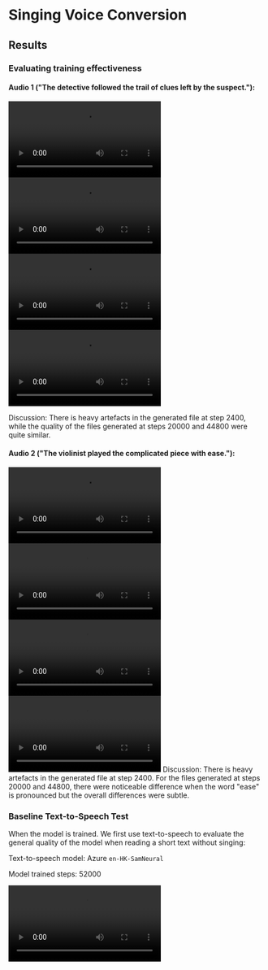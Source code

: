 # Singing Voice Conversion

<!--Writerside adds this topic when you create a new documentation project.
You can use it as a sandbox to play with Writerside features, and remove it from the TOC when you don't need it anymore.
If you want to re-add it for your experiments, click + to create a new topic, choose Topic from Template, and select the 
"Starter" template.-->

## Results

### Evaluating training effectiveness

#### Audio 1 ("The detective followed the trail of clues left by the suspect."):
<tabs>
    <tab title="Original">
        <video src="orig_audio_0.mp4"/>
    </tab>
    <tab title="Step: 2400">
        <video src="gen_audio_0_2400.mp4"/>
    </tab>
    <tab title="Step: 20000"><video src="gen_audio_0_20000.mp4"/></tab>
    <tab title="Step: 44800"><video src="gen_audio_0_44800.mp4"/></tab>
</tabs>

Discussion: There is heavy artefacts in the generated file at step 2400, while the quality of the files generated at steps 20000 and 44800 were quite similar.


#### Audio 2 ("The violinist played the complicated piece with ease."):
<tabs>
    <tab title="Original">
        <video src="orig_audio_1.mp4"/>
    </tab>
    <tab title="Step: 2400">
        <video src="gen_audio_1_2400.mp4"/>
    </tab>
    <tab title="Step: 20000"><video src="gen_audio_1_20000.mp4"/></tab>
    <tab title="Step: 44800"><video src="gen_audio_1_44800.mp4"/></tab>
</tabs>
Discussion: There is heavy artefacts in the generated file at step 2400. For the files generated at steps 20000 and 44800, there were noticeable difference when the word "ease" is pronounced but the overall differences were subtle.

### Baseline Text-to-Speech Test
When the model is trained. We first use text-to-speech to evaluate the general quality of the model when reading a short text without singing:

Text-to-speech model: Azure `en-HK-SamNeural`

Model trained steps: 52000

<video src="result_tts_KL_auto_sovdiff.mp4"/>

Transcript:
```AI models, particularly those based on deep learning, can analyze large amounts of musical data and learn to generate new compositions in a variety of styles. These systems can create entirely new pieces of music, or they can be used to suggest ideas to human composers, such as melodies, chord progressions, or rhythms.```

### Inference Results

#### Audio 1:
<tabs>
    <tab title="Original">
        <video src="orig_aud2.mp4"/>
    </tab>
    <tab title="Inferred">
        <video src="gen_aud2.mp4"/>
    </tab>
</tabs>

#### Lyrics (Audio 1) {collapsible="true"}
of my life

She's got glitter for skin

My radiant beam in the night

I don't need no light to see you

Shine

It's your golden hour (oh)

You slow down time

In your golden hour (oh)

#### Discussion (Audio 1)
This is a pair of verse and chorus from the song JVKE – golden hour. The original vocals were high-pitched. To attain good results, it is required to set the output to -12 semitones (-1 octave). The end results were generally good. However, there were some artefacts that made the generated audio sound artificial and unnatural. There were also some problems with the pronunciation as some words were perceived as others. For example, “in your” in the original audio was perceived as “being your” in the output.

#### Audio 2:
<tabs>
    <tab title="Original">
        <video src="orig_aud1.mp4"/>
    </tab>
    <tab title="Inferred">
        <video src="gen_aud1.mp4"/>
    </tab>
</tabs>

#### Lyrics (Audio 2) {collapsible="true"}
It was just two lovers

Sittin' in the car, listening to Blonde

Fallin' for each other

Pink and orange skies, feelin' super childish

No Donald Glover

Missed call from my mother

Like, "Where you at tonight?" Got no alibi

I was all alone with the love

#### Discussion (Audio 2)
This is the rap verse of JVKE – golden hour. Since the pitch of the original audio was comparable to the pitch of audio from the training dataset, the results were generally good with the occasional artefacts.

#### Audio 3:
<tabs>
    <tab title="Original">
        <video src="orig_aud3.mp4"/>
    </tab>
    <tab title="Inferred">
        <video src="gen_aud3.mp4"/>
    </tab>
</tabs>

#### Lyrics (Audio 3) {collapsible="true"}
She'd take the world off my shoulders

If it was ever hard to move

She'd turn the rain to a rainbow

When I was living in the blue

Why then, if she is so perfect

Do I still wish that it was you?

Perfect don't mean that it's working

So what can I do? (Ooh)

When you're out of sight

In my mind

'Cause sometimes I look in her eyes

And that's where I find a glimpse of us

And I try to fall for her touch

But I'm thinking of the way it was

Said I'm fine and said I moved on

I'm only here passing time in her arms

Hoping I'll find

A glimpse of us

Tell me he savors your glory

Does he laugh the way I did?

Is this a part of your story?

One that I had never lived

Maybe one day you'll feel lonely

And in his eyes, you'll get a glimpse

Maybe you'll start slipping slowly

And find me again

When you're out of sight

In my mind

'Cause sometimes I look in her eyes

And that's where I find a glimpse of us

And I try to fall for her touch

But I'm thinking of the way it was

Said I'm fine and said I moved on

I'm only here passing time in her arms

Hoping I'll find

A glimpse of us

Ooh, ooh-ooh

Ooh, ooh-ooh

Ooh, ooh, ooh

'Cause sometimes I look in her eyes

And that's where I find a glimpse of us

And I try to fall for her touch

But I'm thinking of the way it was

Said I'm fine and said I moved on

I'm only here passing time in her arms

Hoping I'll find

A glimpse of us

#### Discussion (Audio 3)
This is the song Joji – Glimpse of Us. The original audio has heavy reverb, and the verse contains a high degree of backing vocal. The pitch of the original singer was also generally high. This represents a case where the input audio is unsatisfactory. The resulting synthesised audio was low quality, with many artefacts and many unintelligible words.

## Training the model locally
These steps assume you are on Windows and has an Nvidia GPU.

<procedure title="Downloading source" id="download">
    <step>
        <p>The source of so-vits-svc used for this project can be downloaded at <a href="https://github.com/svc-develop-team/so-vits-svc/tree/4.1-Stable">GitHub (svc-develop-team/so-vits-svc)</a></p>
        <img src="Screenshot_2023-12-04_193029.png" alt="GitHub" border-effect="line"/>
    </step>
    <step>
        <p>Download and unzip the archive.</p>
    </step>
</procedure>

<procedure title="Set up environment">
    <step>
        <p>A new Conda environment is recommended. Install Anaconda.</p>
    </step>
    <step>
        <p>In the root directory of the archive, open a conda prompt and create a new environment</p>
    </step>
    <step>
    <p>Run <code>conda activate [your environment name]</code></p>
</step>
<step><p>Run <code>pip install -r requirements-win.txt</code></p></step>
</procedure>

[//]: # (## Write content)

[//]: # (%product% supports two types of markup: Markdown and XML.)

[//]: # (When you create a new help article, you can choose between two topic types, but this doesn't mean you have to stick to a single format.)

[//]: # (You can author content in Markdown and extend it with semantic attributes or inject entire XML elements.)

[//]: # ()
[//]: # (For example, this is how you inject a procedure:)

[//]: # ()
[//]: # (<procedure title="Inject a procedure" id="inject-a-procedure">)

[//]: # (    <step>)

[//]: # (        <p>Start typing <code>procedure</code> and select a procedure type from the completion suggestions:</p>)

[//]: # (        <img src="completion_procedure.png" alt="completion suggestions for procedure" border-effect="line"/>)

[//]: # (    </step>)

[//]: # (    <step>)

[//]: # (        <p>Press <shortcut>Tab</shortcut> or <shortcut>Enter</shortcut> to insert the markup.</p>)

[//]: # (    </step>)

[//]: # (</procedure>)

[//]: # ()
[//]: # (## Add interactive elements)

[//]: # ()
[//]: # (### Tabs)

[//]: # (To add switchable content, use tabs &#40;start typing `tabs` on a new line&#41;.)

[//]: # ()
[//]: # (<tabs>)

[//]: # (    <tab title="Markdown">)

[//]: # (        <code-block lang="plain text">![Alt Text]&#40;new_topic_options.png&#41;{ width=450 }</code-block>)

[//]: # (    </tab>)

[//]: # (    <tab title="Semantic markup">)

[//]: # (        <code-block lang="xml">)

[//]: # (            <![CDATA[<img src="new_topic_options.png" alt="Alt text" width="450px"/>]]></code-block>)

[//]: # (    </tab>)

[//]: # (</tabs>)

[//]: # ()
[//]: # (### Collapsible blocks)

[//]: # (Besides injecting entire XML elements, you can use attributes to configure the behavior of certain elements.)

[//]: # (For example, you can collapse a chapter that contains non-essential information like this:)

[//]: # ()
[//]: # (#### Supplementary info {collapsible="true"})

[//]: # (Content under such header will be collapsed by default, but you can modify the behavior by adding the following attribute:)

[//]: # (`default-state="expanded"`)

[//]: # ()
[//]: # (## Convert selection to XML)

[//]: # (If you need to extend an element with more functions, you can convert selected content from Markdown to semantic markup.)

[//]: # (For example, if you want to merge cells in a table, it's much easier to convert it to XML than do this in Markdown.)

[//]: # (Position the caret anywhere in the table and press <shortcut>Alt+Enter</shortcut>:)

[//]: # ()
[//]: # (<img src="convert_table_to_xml.png" alt="Convert table to XML" width="706" border-effect="line"/>)

[//]: # ()
[//]: # (## Feedback and support)

[//]: # (Please report any issues, usability improvements, or feature requests to our )

[//]: # (<a href="https://youtrack.jetbrains.com/newIssue?project=WRS">YouTrack project</a>)

[//]: # (&#40;you will need to register&#41;.)

[//]: # ()
[//]: # (You are welcome to join our)

[//]: # (<a href="https://jb.gg/WRS_Slack">public Slack workspace</a>.)

[//]: # (Before you do, please read our [Code of conduct]&#40;https://plugins.jetbrains.com/plugin/20158-writerside/docs/writerside-code-of-conduct.html&#41;.)

[//]: # (We assume that you’ve read and acknowledged it before joining.)

[//]: # ()
[//]: # (You can also always email us at [writerside@jetbrains.com]&#40;mailto:writerside@jetbrains.com&#41;.)

[//]: # ()
[//]: # (<seealso>)

[//]: # (    <category ref="wrs">)

[//]: # (        <a href="https://plugins.jetbrains.com/plugin/20158-writerside/docs/markup-reference.html">Markup reference</a>)

[//]: # (        <a href="https://plugins.jetbrains.com/plugin/20158-writerside/docs/manage-table-of-contents.html">Reorder topics in the TOC</a>)

[//]: # (        <a href="https://plugins.jetbrains.com/plugin/20158-writerside/docs/local-build.html">Build and publish</a>)

[//]: # (        <a href="https://plugins.jetbrains.com/plugin/20158-writerside/docs/configure-search.html">Configure Search</a>)

[//]: # (    </category>)

[//]: # (</seealso>)
